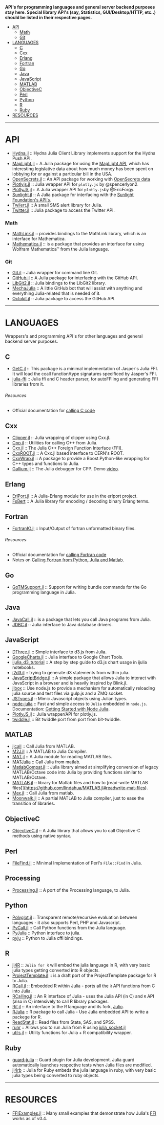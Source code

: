 **API's for programming languages and general server backend purposes stay here. Special library API's (say, Statistics, GUI/Desktop/HTTP, etc..) should be listed in their respective pages.**

+ [API](#api)
   + [Math](#math)
   + [Git](#git)
+ [LANGUAGES](#languages)
   + [C](#c)
   + [Cxx](#cxx)
   + [Erlang](#erlang)
   + [Fortran](#fortran)
   + [Go](#go)
   + [Java](#java)
   + [JavaScript](#javascript)
   + [MATLAB](#matlab)
   + [ObjectiveC](#objectivec)
   + [Perl](#perl)
   + [Python](#python)
   + [R](#r)
   + [Ruby](#ruby)
+ [RESOURCES](#resources)

----

# API
+ [Hydna.jl](https://github.com/jfd/Hydna.jl) :: Hydna Julia Client Library implements support for the Hydna Push API.
+ [MapLight.jl](https://github.com/WestleyArgentum/MapLight.jl) :: A Julia package for using the [MapLight API](http://maplight.org/apis/bill-positions), which has interesting legislative data about how much money has been spent on lobbying for or against a particular bill in the USA.
+ [OpenSecrets.jl](https://github.com/WestleyArgentum/OpenSecrets.jl) :: An API package for working with [OpenSecrets data](http://opensecrets.org/resources/create/)
+ [Plotlyjs.jl](https://github.com/spencerlyon2/Plotlyjs.jl) :: Julia wrapper API for `plotly.js` by @spencerlyon2. 
+ [PlotlyJS.jl](https://github.com/EricForgy/PlotlyJS.jl) :: A Julia wrapper API for `plotly.js`by @EricForgy.
+ [Sunlight.jl](https://github.com/WestleyArgentum/Sunlight.jl) :: A Julia package for interfacing with the [Sunlight Foundation's API's](http://sunlightfoundation.com/api).
+ [Twilert.jl](https://github.com/glesica/Twilert.jl) :: A small SMS alert library for Julia.
+ [Twitter.jl](https://github.com/randyzwitch/Twitter.jl) :: Julia package to access the Twitter API.

### Math
+ [MathLink.jl](https://github.com/simonbyrne/MathLink.jl) :: provides bindings to the MathLink library, which is an interface for Mathematica.
+ [Mathematica.jl](https://github.com/MikeInnes/Mathematica.jl) :: is a package that provides an interface for using Wolfram Mathematica™ from the Julia language.

### Git 
+ [Git.jl](https://github.com/JuliaPackaging/Git.jl) :: Julia wrapper for command line Git.
+ [GitHub.jl](https://github.com/JuliaWeb/GitHub.jl) :: A Julia package for interfacing with the GitHub API.
+ [LibGit2.jl](https://github.com/jakebolewski/LibGit2.jl) :: Julia bindings to the LibGit2 library.
+ [MechaJulia](https://github.com/MechaJulia/MechaJulia) :: A little GitHub bot that will assist with anything and everything Julia-related that is needed of it.
+ [Octokit.jl](https://github.com/Keno/Octokit.jl) :: Julia package to access the GitHub API.

----

# LANGUAGES
Wrappers's and programming API's for other languages and general backend server purposes.

## C
+ [GetC.jl](https://github.com/rennis250/GetC.jl) :: This package is a minimal implementation of Jasper's Julia FFI. It will load the ccall function/type signatures specificed by Jasper's FFI.
+ [julia-ffi](https://github.com/o-jasper/julia-ffi) :: Julia ffi and C header parser, for autoFFIing and generating FFI libraries from it.

###### Resources
+ Official documentation for [calling C code](http://julia.readthedocs.org/en/latest/manual/calling-c-and-fortran-code/)

## Cxx
+ [Clipper.jl](https://github.com/Voxel8/Clipper.jl) :: Julia wrapping of clipper using Cxx.jl.
+ [Cpp.jl](https://github.com/timholy/Cpp.jl) :: Utilities for calling C++ from Julia.
+ [Cxx.jl](https://github.com/Keno/Cxx.jl) :: The Julia C++ Foreign Function Interface (FFI).
+ [CxxROOT.jl](https://github.com/Keno/CxxROOT.jl) :: A Cxx.jl based interface to CERN's ROOT. 
+ [CxxWrap.jl](https://github.com/barche/CxxWrap.jl) :: A package to provide a Boost.Python-like wrapping for C++ types and functions to Julia. 
+ [Gallium.jl](https://github.com/Keno/Gallium.jl) :: The Julia debugger for CPP. Demo [video](https://youtu.be/Kv6TO_gm2yw).

## Erlang
+ [ErlPort.jl](https://github.com/thorgisl/ErlPort.jl) :: A Julia-Erlang module for use in the erlport project.
+ [FsBert](https://github.com/et4te/FsBert) :: A Julia library for encoding / decoding binary Erlang terms.

## Fortran 
+ [FortranIO.jl](https://github.com/rephorm/FortranIO.jl) :: Input/Output of fortran unformatted binary files.

###### Resources
+ Official documentation for [calling Fortran code](http://julia.readthedocs.org/en/latest/manual/calling-c-and-fortran-code/)
+ Notes on [Calling Fortran from Python, Julia and Matlab](http://maurow.bitbucket.org/notes/calling_fortran_from_misc.html).

## Go
+ [GoTMSupport.jl](https://github.com/ordovician/GoTMSupport.jl) :: Support for writing bundle commands for the Go programming language in Julia.


## Java 
+ [JavaCall.jl](http://aviks.github.io/JavaCall.jl) :: is a package that lets you call Java programs from Julia. 
+ [JDBC.jl](https://github.com/aviks/JDBC.jl) :: Julia interface to Java database drivers.

## JavaScript
+ [DThree.jl](https://github.com/jverzani/DThree.jl) :: Simple interface to d3.js from Julia.
+ [GoogleCharts.jl](https://github.com/jverzani/GoogleCharts.jl) :: Julia interface to Google Chart Tools.
+ [ijulia_d3_tutorial](https://github.com/cgroll/ijulia_d3_tutorial) :: A step by step guide to d3.js chart usage in ijulia notebooks.
+ [j2d3.jl](https://github.com/fredo-dedup/j2d3.jl) :: trying to generate d3 statements from within julia.
+ [JavaScriptBridge.jl](https://github.com/EricForgy/JavaScriptBridge.jl) :: A simple package that allows Julia to interact with JavaScript in a browser and is heavily inspired by Blink.jl.
+ [jlbox](https://github.com/compressed/jlbox) :: Use node.js to provide a mechanism for automatically reloading julia source and test files via gulp.js and a ZMQ socket. 
+ [JSTypes.jl](https://github.com/johnmyleswhite/JSTypes.jl) :: Mimic Javascript objects using Julian types.
+ [node-julia](https://github.com/waTeim/node-julia) ::  Fast and simple access to `Julia` embedded in `node.js`. Documentation: [Getting Started with Node Julia](https://node-julia.readme.io/).
+ [PlotlyJS.jl](https://github.com/spencerlyon2/PlotlyJS.jl) :: Julia wrapper/API for plotly.js.
+ [twiddle.jl](https://github.com/intdxdt/twiddle.jl) :: Bit twiddle port from port from bit-twiddle.

## MATLAB
+ [jlcall](https://github.com/twadleigh/jlcall) :: Call Julia from MATLAB.
+ [M2J.jl](https://github.com/iamed2/M2J.jl) :: A MATLAB to Julia Compiler.
+ [MAT.jl](https://github.com/simonster/MAT.jl) :: A Julia module for reading MATLAB files.
+ [MATJulia](https://github.com/timholy/MATJulia) :: Call Julia from matlab. 
+ [MatlabCompat.jl](https://github.com/MatlabCompat/MatlabCompat.jl) :: Julia library aimed at simplifying conversion of legacy MATLAB/Octave code into Julia by providing functions similar to MATLAB/Octave.
+ [MATLAB.jl](https://github.com/lindahua/MATLAB.jl) :: library for Matlab files and how to [read-write MATLAB files]](https://github.com/lindahua/MATLAB.jl#readwrite-mat-files).
+ [Mex.jl](https://github.com/twadleigh/Mex.jl) :: Call Julia from matlab. 
+ [Moonwalk.jl](https://github.com/diogo149/Moonwalk.jl) :: A partial MATLAB to Julia compiler, just to ease the transition of libraries.

## ObjectiveC
+ [ObjectiveC.jl](https://github.com/JunoLab/ObjectiveC.jl) :: A Julia library that allows you to call Objective-C methods using native syntax.

## Perl
+ [FileFind.jl](https://github.com/johnmyleswhite/FileFind.jl) :: Minimal Implementation of Perl's `File::Find` in Julia.

## Processing
+ [Processing.jl](https://github.com/rennis250/Processing.jl) :: A port of the Processing language, to Julia.

## Python
+ [Polyglot.jl](https://github.com/wavexx/Polyglot.jl) :: Transparent remote/recursive evaluation between languages - it also supports Perl, PHP and Javascript.
+ [PyCall.jl](https://github.com/stevengj/PyCall.jl) :: Call Python functions from the Julia language.
+ [PyJulia](https://github.com/jakebolewski/pyjulia) :: Python interface to julia.
+ [pyju](https://github.com/felipecruz/pyju) :: Python to Julia cffi bindings.

## R
+ [jl4R](https://github.com/rcqls/jl4R) :: `Julia for R` will embed the julia language in R, with very basic julia types getting converted into R objects.
+ [ProjectTemplate.jl](https://github.com/johnmyleswhite/ProjectTemplate.jl) :: is a draft port of the ProjectTemplate package for R to Julia.
+ [RCall.jl](https://github.com/JuliaStats/RCall.jl) :: Embedded R within Julia - ports all the `R` API functions from C into Julia.
+ [RCalling.jl](https://github.com/randy3k/RCalling.jl) :: An R interface of Julia - uses the Julia API (in C) and `R` API (also in C) intensively to call R library packages. 
+ [Rif.jl](https://github.com/lgautier/Rif.jl) :: An interface to the R language and its fork, [Julio](https://github.com/tshort/julio).
+ [RJulia](https://github.com/armgong/RJulia) :: R package to call Julia - Use Julia embedded API to write a packege for R.
+ [ReadStat.jl](https://github.com/WizardMac/ReadStat.jl) :: Read files from Stata, SAS, and SPSS.
+ [runr](http://rpubs.com/yihui/julia-knitr) :: Allows you to run Julia from R using [julia_socket.jl](https://github.com/yihui/runr/blob/master/inst/lang/julia_socket.jl)
+ [utils.jl](https://github.com/johnmyleswhite/utils.jl) :: Utility functions for Julia + R compatibility wrapper.

## Ruby
+ [guard-julia](https://github.com/svs14/guard-julia) :: Guard plugin for Julia development. Julia guard automatically launches respective tests when Julia files are modified.
+ [jl4rb](https://github.com/rcqls/jl4rb) :: Julia for Ruby embeds the julia language in ruby, with very basic julia types being converted to ruby objects.

----

# RESOURCES

+ [FFIExamples.jl](https://github.com/johnmyleswhite/FFIExamples.jl) :: Many small examples that demonstrate how Julia's [FFI](http://en.wikipedia.org/wiki/Foreign_function_interface) works as of v0.4.


